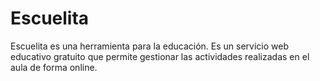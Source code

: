 # Escuelita
Escuelita es una herramienta para la educación. Es un servicio web educativo gratuito que permite gestionar las actividades realizadas en el aula de forma online.
